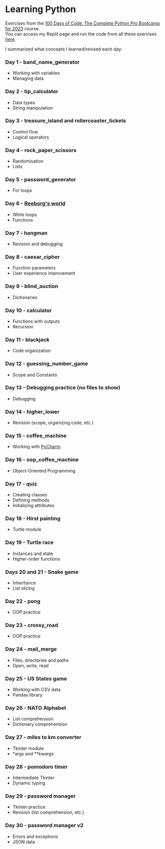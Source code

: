 # Learning Python

Exercises from the [100 Days of Code: The Complete Python Pro Bootcamp for 2023](https://www.udemy.com/course/100-days-of-code/) course.    
You can access my Replit page and run the code from all these exercises [here](https://replit.com/@damachad).   
   
I summarized what concepts I learned/revised each day:

### Day 1 - band_name_generator

- Working with variables
- Managing data

### Day 2 - tip_calculator

- Data types
- String manipulation

### Day 3 - treasure_island and rollercoaster_tickets

- Control flow
- Logical operators

### Day 4 - rock_paper_scissors

- Randomisation
- Lists

### Day 5 - password_generator

- For loops

### Day 6 - [Reeborg's world](https://reeborg.ca/reeborg.html?lang=en&mode=python&menu=worlds%2Fmenus%2Freeborg_intro_en.json&name=Hurdle%204&url=worlds%2Ftutorial_en%2Fhurdle4.json)

- While loops
- Functions

### Day 7 - hangman

- Revision and debugging

### Day 8 - caesar_cipher

- Function parameters
- User experience improvement

### Day 9 - blind_auction

- Dictionaries

### Day 10 - calculator

- Functions with outputs
- Recursion

### Day 11 - blackjack

- Code organization

### Day 12 - guessing_number_game

- Scope and Constants

### Day 13 - Debugging practice (no files to show)

- Debugging

### Day 14 - higher_lower

- Revision (scope, organizing code, etc.)

### Day 15 - coffee_machine

- Working with [PyCharm](https://www.jetbrains.com/pycharm/download/).

### Day 16 - oop_coffee_machine

- Object-Oriented Programming

### Day 17 - quiz

- Creating classes
- Defining methods
- Initializing attributes

### Day 18 - Hirst painting

- Turtle module

### Day 19 - Turtle race

- Instances and state
- Higher-order functions

### Days 20 and 21 - Snake game

- Inheritance
- List slicing

### Day 22 - pong

- OOP practice

### Day 23 - crossy_road

- OOP practice

### Day 24 - mail_merge

- Files, directories and paths
- Open, write, read

### Day 25 - US States game

- Working with CSV data
- Pandas library

### Day 26 - NATO Alphabet

- List comprehension
- Dictionary comprehension

### Day 27 - miles to km converter

- Tkinter module
- *args and **kwargs

### Day 28 - pomodoro timer

- Intermediate Tkinter
- Dynamic typing

### Day 29 - password manager

- Tkinter practice
- Revision (list comprehension, etc.)

### Day 30 - password manager v2

- Errors and exceptions
- JSON data
